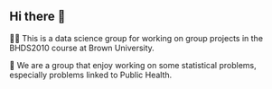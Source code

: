 ## Hi there 👋

🙋‍♀️ This is a data science group for working on group projects in the BHDS2010 course at Brown University.

🍿 We are a group that enjoy working on some statistical problems, especially problems linked to Public Health. 

<!--
🌈 Contribution guidelines - how can the community get involved?
👩‍💻 Useful resources - where can the community find your docs? Is there anything else the community should know?
🧙 Remember, you can do mighty things with the power of [Markdown](https://docs.github.com/github/writing-on-github/getting-started-with-writing-and-formatting-on-github/basic-writing-and-formatting-syntax)
-->
